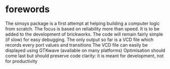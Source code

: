 # forewords

The simsys package is a first attempt at helping building a computer logic from scratch.
The focus is based on reliability more than speed.
It is to be added to the development of brickworks.
The code will remain fairly simple (if slow) for easy debugging.
The only output so far is a VCD file which records every port values and transitions
The VCD file can easily be displayed using GTKwave (available on many platforms)
Optimisation should come last but should preserve code clarity: it is meant for development, not for productivity

